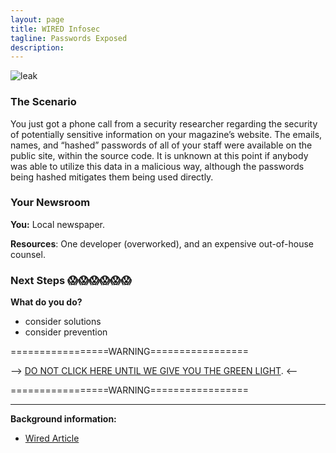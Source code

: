 ```yaml
---
layout: page
title: WIRED Infosec
tagline: Passwords Exposed
description:
---
```



![leak](https://media.giphy.com/media/JGunlb6LbQlz2/giphy.gif)

### The Scenario

You just got a phone call from a security researcher regarding the security of potentially sensitive information on your magazine’s website. The emails, names, and “hashed” passwords of all of your staff were available on the public site, within the source code. It is unknown at this point if anybody was able to utilize this data in a malicious way, although the passwords being hashed mitigates them being used directly.


### Your Newsroom

**You:** Local newspaper.

**Resources**:  One developer (overworked), and an expensive out-of-house counsel.

### Next Steps 😱😱😱😱😱😱

**What do you do?**
 + consider solutions
 + consider prevention


=================WARNING=================

--> [DO NOT CLICK HERE UNTIL WE GIVE YOU THE GREEN LIGHT](./additional/LINKLINK.html). <--

=================WARNING=================

---

**Background information:**

* [Wired Article](https://www.wired.com/2017/03/wired-potential-infosecurity-problem-heres/)
